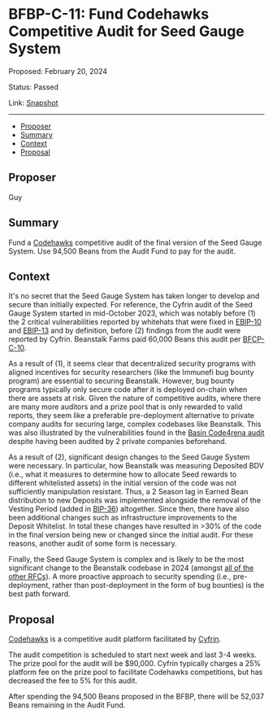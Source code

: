 # BFBP-C-11: Fund Codehawks Competitive Audit for Seed Gauge System

Proposed: February 20, 2024

Status: Passed

Link: [Snapshot](https://snapshot.org/#/beanstalkfarmsbudget.eth/proposal/0x8c45b4d78404cee03384954f39ac4f9a8ad2f2e8f043c97b4e078c99a4c5bf03)

---

- [Proposer](#proposer)
- [Summary](#summary)
- [Context](#context)
- [Proposal](#proposal)

## Proposer

Guy

## Summary

Fund a [Codehawks](https://www.codehawks.com/) competitive audit of the final version of the Seed Gauge System. Use 94,500 Beans from the Audit Fund to pay for the audit.

## Context

It's no secret that the Seed Gauge System has taken longer to develop and secure than initially expected. For reference, the Cyfrin audit of the Seed Gauge System started in mid-October 2023, which was notably before (1) the 2 critical vulnerabilities reported by whitehats that were fixed in [EBIP-10](https://arweave.net/im3PLE28EkO_eMo4fPmtcTYBJFRErxZ_44I_LWPDIB8) and [EBIP-13](https://arweave.net/zKpHhC4c8NhJecrEGHQ8F_vhrLVVEqdGKrQODSoIKbg) and by definition, before (2) findings from the audit were reported by Cyfrin. Beanstalk Farms paid 60,000 Beans this audit per [BFCP-C-10](https://arweave.net/atWg701gYbp6PoJSK5OlgidojmyPIcPJkXqNwN7rJkg).

As a result of (1), it seems clear that decentralized security programs with aligned incentives for security researchers (like the Immunefi bug bounty program) are essential to securing Beanstalk. However, bug bounty programs typically only secure code after it is deployed on-chain when there are assets at risk. Given the nature of competitive audits, where there are many more auditors and a prize pool that is only rewarded to valid reports, they seem like a preferable pre-deployment alternative to private company audits for securing large, complex codebases like Beanstalk. This was also illustrated by the vulnerabilities found in the [Basin Code4rena audit](https://code4rena.com/reports/2023-07-basin) despite having been audited by 2 private companies beforehand.

As a result of (2), significant design changes to the Seed Gauge System were necessary. In particular, how Beanstalk was measuring Deposited BDV (i.e., what it measures to determine how to allocate Seed rewards to different whitelisted assets) in the initial version of the code was not sufficiently manipulation resistant. Thus, a 2 Season lag in Earned Bean distribution to new Deposits was implemented alongside the removal of the Vesting Period (added in [BIP-36](https://ragdi2zxddzujoy25uj67bzdqglsuvb6y6rxqbvp26rd263oh2sa.arweave.net/iAw0azcY80S7Gu0T74cjgZcqVD7Ho3gGr9eiPXtuPqQ)) altogether. Since then, there have also been additional changes such as infrastructure improvements to the Deposit Whitelist. In total these changes have resulted in >30% of the code in the final version being new or changed since the initial audit. For these reasons, another audit of some form is necessary.

Finally, the Seed Gauge System is complex and is likely to be the most significant change to the Beanstalk codebase in 2024 (amongst [all of the other RFCs](https://github.com/BeanstalkFarms/Beanstalk/issues)). A more proactive approach to security spending (i.e., pre-deployment, rather than post-deployment in the form of bug bounties) is the best path forward.

## Proposal

[Codehawks](https://www.codehawks.com/) is a competitive audit platform facilitated by [Cyfrin](https://cyfrin.io/). 

The audit competition is scheduled to start next week and last 3-4 weeks. The prize pool for the audit will be $90,000. Cyfrin typically charges a 25% platform fee on the prize pool to facilitate Codehawks competitions, but has decreased the fee to 5% for this audit.

After spending the 94,500 Beans proposed in the BFBP, there will be 52,037 Beans remaining in the Audit Fund.
